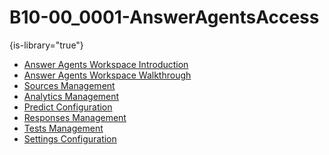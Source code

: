 # B10-00_0001-AnswerAgentsAccess

{is-library="true"}

<snippet id="B10-00_0001-AnswerAgentsAccess_snippet">

* [Answer Agents Workspace Introduction](B04-00_0001-Amelia-Ans-Intro.md)
* [Answer Agents Workspace Walkthrough](B10-00_0002-Answer-Agents-Walk.md)
* [Sources Management](B10-01_0002-Sources-Management.md)
* [Analytics Management](B10-02_0003-Analytics-Management.md)
* [Predict Configuration](B10-03_0003-Predict-Configuration.md)
* [Responses Management](B10-04_0003-Responses-Management.md)
* [Tests Management](B10-05_0004-Tests-Management.md)
* [Settings Configuration](B10-06_0003-Settings-Configuration.md)

</snippet>